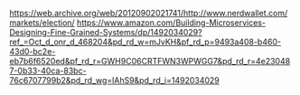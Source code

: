 https://web.archive.org/web/20120902021741/http://www.nerdwallet.com/markets/election/
https://www.amazon.com/Building-Microservices-Designing-Fine-Grained-Systems/dp/1492034029?ref_=Oct_d_onr_d_468204&pd_rd_w=mJvKH&pf_rd_p=9493a408-b460-43d0-bc2e-eb7b6f6520ed&pf_rd_r=GWH9C06CRTFWN3WPWGG7&pd_rd_r=4e230487-0b33-40ca-83bc-76c6707799b2&pd_rd_wg=lAhS9&pd_rd_i=1492034029